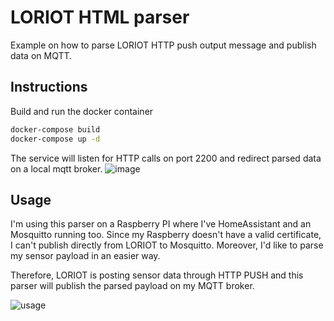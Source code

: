 # LORIOT HTML parser
Example on how to parse LORIOT HTTP push output message and publish data on MQTT.

## Instructions
Build and run the docker container
```bash
docker-compose build
docker-compose up -d
```

The service will listen for HTTP calls on port 2200 and redirect parsed data on a local mqtt broker.
![image](https://user-images.githubusercontent.com/6308233/115469970-dd9dba00-a235-11eb-8d52-ff65f008bab6.png)

## Usage
I'm using this parser on a Raspberry PI where I've HomeAssistant and an Mosquitto running too.
Since my Raspberry doesn't have a valid certificate, I can't publish directly from LORIOT to Mosquitto. Moreover, I'd like to parse my sensor payload in an easier way.

Therefore, LORIOT is posting sensor data through HTTP PUSH and this parser will publish the parsed payload on my MQTT broker.

![usage](https://user-images.githubusercontent.com/6308233/115861951-c9271080-a433-11eb-99e6-c85a4ed688f5.jpg)
